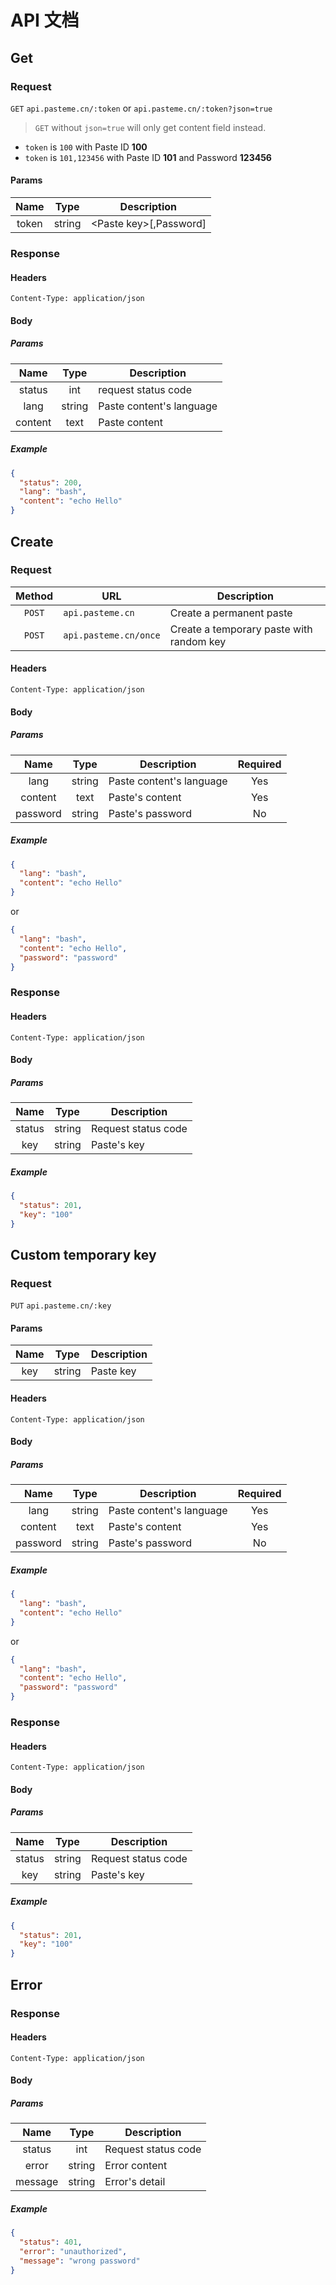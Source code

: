 # API 文档

## Get

### Request

`GET` `api.pasteme.cn/:token` or `api.pasteme.cn/:token?json=true`

> `GET` without `json=true` will only get content field instead.

+ `token` is `100` with Paste ID **100**
+ `token` is `101,123456` with Paste ID **101** and Password **123456**

#### Params

| Name | Type | Description |
| :---: | :---: | --- |
| token | string | \<Paste key\>[,Password] |

### Response 

#### Headers

`Content-Type: application/json`

#### Body

##### Params

| Name | Type | Description |
| :---: | :---: | --- |
| status | int | request status code |
| lang | string | Paste content's language |
| content | text | Paste content |

##### Example

```json
{
  "status": 200,
  "lang": "bash",
  "content": "echo Hello"
}
```

## Create

### Request

| Method | URL | Description |
| :---: | --- | --- |
| `POST` | `api.pasteme.cn` | Create a permanent paste |
| `POST` | `api.pasteme.cn/once` | Create a temporary paste with random key |

#### Headers

`Content-Type: application/json`

#### Body

##### Params

| Name | Type | Description | Required |
| :---: | :---: | --- | :---: |
| lang | string | Paste content's language | Yes |
| content | text | Paste's content | Yes |
| password | string | Paste's password | No |

##### Example

```json
{
  "lang": "bash",
  "content": "echo Hello"
}
```

or

```json
{
  "lang": "bash",
  "content": "echo Hello",
  "password": "password"
}
```

### Response 

#### Headers

`Content-Type: application/json`

#### Body

##### Params

| Name | Type | Description |
| :---: | :---: | --- |
| status | string | Request status code |
| key | string | Paste's key |

##### Example

```json
{
  "status": 201,
  "key": "100"
}
```

## Custom temporary key

### Request

`PUT` `api.pasteme.cn/:key`

#### Params

| Name | Type | Description |
| :---: | :---: | --- |
| key | string | Paste key |

#### Headers

`Content-Type: application/json`

#### Body

##### Params

| Name | Type | Description | Required |
| :---: | :---: | --- | :---: |
| lang | string | Paste content's language | Yes |
| content | text | Paste's content | Yes |
| password | string | Paste's password | No |

##### Example

```json
{
  "lang": "bash",
  "content": "echo Hello"
}
```

or

```json
{
  "lang": "bash",
  "content": "echo Hello",
  "password": "password"
}
```

### Response 

#### Headers

`Content-Type: application/json`

#### Body

##### Params

| Name | Type | Description |
| :---: | :---: | --- |
| status | string | Request status code |
| key | string | Paste's key |

##### Example

```json
{
  "status": 201,
  "key": "100"
}
```

## Error

### Response 

#### Headers

`Content-Type: application/json`

#### Body

##### Params

| Name | Type | Description |
| :---: | :---: | --- |
| status | int | Request status code |
| error | string | Error content |
| message | string | Error's detail |

##### Example

```json
{
  "status": 401,
  "error": "unauthorized",
  "message": "wrong password"
}
```